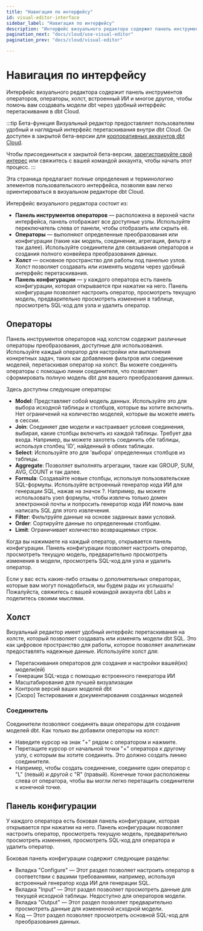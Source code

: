 ```yaml
---
title: "Навигация по интерфейсу"
id: visual-editor-interface
sidebar_label: "Навигация по интерфейсу"
description: "Интерфейс визуального редактора содержит панель инструментов операторов, операторы и холст, чтобы помочь вам создавать модели dbt через удобный интерфейс перетаскивания в dbt Cloud."
pagination_next: "docs/cloud/use-visual-editor"
pagination_prev: "docs/cloud/visual-editor"

---
```


# Навигация по интерфейсу <Lifecycle status='beta'/>

<p style={{ color: '#717d7d', fontSize: '1.1em' }}>
Интерфейс визуального редактора содержит панель инструментов операторов, операторы, холст, встроенный ИИ и многое другое, чтобы помочь вам создавать модели dbt через удобный интерфейс перетаскивания в dbt Cloud.
</p>

:::tip Бета-функция
Визуальный редактор предоставляет пользователям удобный и наглядный интерфейс перетаскивания внутри dbt Cloud. Он доступен в закрытой бета-версии для [корпоративных аккаунтов dbt Cloud](https://www.getdbt.com/pricing).

Чтобы присоединиться к закрытой бета-версии, [зарегистрируйте свой интерес](https://docs.google.com/forms/d/e/1FAIpQLScPjRGyrtgfmdY919Pf3kgqI5E95xxPXz-8JoVruw-L9jVtxg/viewform) или свяжитесь с вашей командой аккаунта, чтобы начать этот процесс.
:::

Эта страница предлагает полные определения и терминологию элементов пользовательского интерфейса, позволяя вам легко ориентироваться в визуальном редакторе dbt Cloud.

Интерфейс визуального редактора состоит из:

- **Панель инструментов операторов** &mdash; расположена в верхней части интерфейса, панель отображает все доступные узлы. Используйте переключатель слева от панели, чтобы отобразить или скрыть её.
- **Операторы** &mdash; выполняют определенные преобразования или конфигурации (такие как модель, соединение, агрегация, фильтр и так далее). Используйте соединители для связывания операторов и создания полного конвейера преобразования данных.
- **Холст** &mdash; основное пространство для работы под панелью узлов. Холст позволяет создавать или изменять модели через удобный интерфейс перетаскивания.
- **Панель конфигурации** &mdash; у каждого оператора есть панель конфигурации, которая открывается при нажатии на него. Панель конфигурации позволяет настроить оператор, просмотреть текущую модель, предварительно просмотреть изменения в таблице, просмотреть SQL-код для узла и удалить оператор.

## Операторы

Панель инструментов операторов над холстом содержит различные операторы преобразования, доступные для использования. Используйте каждый оператор для настройки или выполнения конкретных задач, таких как добавление фильтров или соединение моделей, перетаскивая оператор на холст. Вы можете соединять операторы с помощью линии соединителя, что позволяет сформировать полную модель dbt для вашего преобразования данных.

<Lightbox src="/img/docs/dbt-cloud/visual-editor/edit-model.png" width="90%" title="Используйте панель инструментов операторов для выполнения различных операций преобразования." />

Здесь доступны следующие операторы:
- **Model**: Представляет собой модель данных. Используйте это для выбора исходной таблицы и столбцов, которые вы хотите включить. Нет ограничений на количество моделей, которые вы можете иметь в сессии.
- **Join**: Соединяет две модели и настраивает условия соединения, выбирая, какие столбцы включить из каждой таблицы. Требует два входа. Например, вы можете захотеть соединить обе таблицы, используя столбец 'ID', найденный в обеих таблицах.
- **Select**: Используйте это для 'выбора' определенных столбцов из таблицы.
- **Aggregate**: Позволяет выполнять агрегации, такие как GROUP, SUM, AVG, COUNT и так далее.
- **Formula**: Создавайте новые столбцы, используя пользовательские SQL-формулы. Используйте встроенный генератор кода ИИ для генерации SQL, нажав на значок ?. Например, вы можете использовать узел формулы, чтобы извлечь только домен электронной почты и попросить генератор кода ИИ помочь вам написать SQL для этого извлечения.
- **Filter**: Фильтруйте данные на основе заданных вами условий.
- **Order**: Сортируйте данные по определенным столбцам.
- **Limit**: Ограничивает количество возвращаемых строк.

Когда вы нажимаете на каждый оператор, открывается панель конфигурации. Панель конфигурации позволяет настроить оператор, просмотреть текущую модель, предварительно просмотреть изменения в модели, просмотреть SQL-код для узла и удалить оператор.

<Lightbox src="/img/docs/dbt-cloud/visual-editor/visual-editor.png" width="90%" title="Интерфейс визуального редактора, содержащий панель узлов и холст." />

Если у вас есть какие-либо отзывы о дополнительных операторах, которые вам могут понадобиться, мы будем рады их услышать! Пожалуйста, свяжитесь с вашей командой аккаунта dbt Labs и поделитесь своими мыслями.

## Холст

Визуальный редактор имеет удобный интерфейс перетаскивания на холсте, который позволяет создавать или изменять модели dbt SQL. Это как цифровое пространство для работы, которое позволяет аналитикам предоставлять надежные данные. Используйте холст для:

- Перетаскивания операторов для создания и настройки вашей(их) модели(ей)
- Генерации SQL-кода с помощью встроенного генератора ИИ
- Масштабирования для лучшей визуализации
- Контроля версий ваших моделей dbt
- [Скоро] Тестирования и документирования созданных моделей

<Lightbox src="/img/docs/dbt-cloud/visual-editor/operator.png" width="90%" title="Панель инструментов операторов позволяет выбирать различные узлы для настройки или выполнения конкретных задач, таких как добавление фильтров или соединение моделей." />

### Соединитель

Соединители позволяют соединять ваши операторы для создания моделей dbt. Как только вы добавили операторы на холст:
- Наведите курсор на знак "+" рядом с оператором и нажмите.
- Перетащите курсор от начальной точки "+" оператора к другому узлу, с которым вы хотите соединить. Это должно создать линию соединителя.
- Например, чтобы создать соединение, соедините один оператор с "L" (левый) и другой с "R" (правый). Конечные точки расположены слева от оператора, чтобы вы могли легко перетащить соединители к конечной точке.

<Lightbox src="/img/docs/dbt-cloud/visual-editor/connector.png" width="100%" title="Нажмите и перетащите курсор, чтобы соединить операторы." />

## Панель конфигурации
У каждого оператора есть боковая панель конфигурации, которая открывается при нажатии на него. Панель конфигурации позволяет настроить оператор, просмотреть текущую модель, предварительно просмотреть изменения, просмотреть SQL-код для оператора и удалить оператор.

Боковая панель конфигурации содержит следующие разделы:
- Вкладка "Configure" &mdash; Этот раздел позволяет настроить оператор в соответствии с вашими требованиями, например, используя встроенный генератор кода ИИ для генерации SQL.
- Вкладка "Input" &mdash; Этот раздел позволяет просмотреть данные для текущей исходной таблицы. Недоступно для операторов модели.
- Вкладка "Output" &mdash; Этот раздел позволяет предварительно просмотреть данные для измененной исходной модели.
- Код &mdash; Этот раздел позволяет просмотреть основной SQL-код для преобразования данных.

<Lightbox src="/img/docs/dbt-cloud/visual-editor/config-panel.png" width="90%" title="Удобный интерфейс перетаскивания на холсте, который позволяет создавать или изменять модели dbt SQL." />